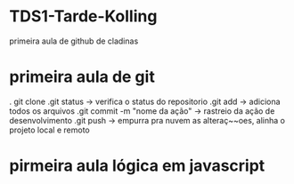 # TDS1-Tarde-Kolling
primeira aula de github de cladinas

# primeira aula de git

. git clone <camino do repositorio>
.git status -> verifica o status do repositorio
.git add -> adiciona todos os arquivos
.git commit -m "nome da ação" -> rastreio da ação de desenvolvimento
.git push -> empurra pra nuvem as alteraç~~oes, alinha o projeto local e remoto

# pirmeira aula lógica em javascript